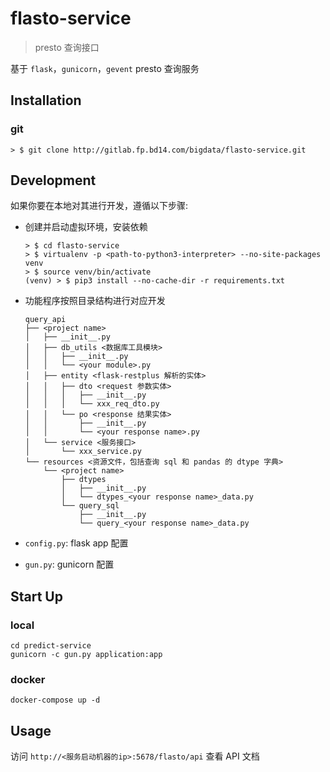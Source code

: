 # flasto-service

> presto 查询接口

基于 `flask`，`gunicorn`，`gevent` presto 查询服务

## Installation

### git

```shell
> $ git clone http://gitlab.fp.bd14.com/bigdata/flasto-service.git
```

## Development

如果你要在本地对其进行开发，遵循以下步骤:

* 创建并启动虚拟环境，安装依赖
    ```shell
    > $ cd flasto-service
    > $ virtualenv -p <path-to-python3-interpreter> --no-site-packages venv
    > $ source venv/bin/activate
    (venv) > $ pip3 install --no-cache-dir -r requirements.txt
    ```
    
* 功能程序按照目录结构进行对应开发
    ```text
    query_api
    ├── <project name>
    │   ├── __init__.py
    │   ├── db_utils <数据库工具模块>
    │   │   ├── __init__.py
    │   │   └── <your module>.py
    │   ├── entity <flask-restplus 解析的实体>
    │   │   ├── dto <request 参数实体>
    │   │   │   ├── __init__.py
    │   │   │   └── xxx_req_dto.py
    │   │   └── po <response 结果实体>
    │   │       ├── __init__.py
    │   │       └── <your response name>.py
    │   └── service <服务接口>
    │       └── xxx_service.py
    └── resources <资源文件，包括查询 sql 和 pandas 的 dtype 字典>
        └── <project name>
            ├── dtypes
            │   ├── __init__.py
            │   └── dtypes_<your response name>_data.py
            └── query_sql
                ├── __init__.py
                └── query_<your response name>_data.py
    ```
    
* `config.py`: flask app 配置

* `gun.py`: gunicorn 配置

## Start Up

### local

```shell
cd predict-service
gunicorn -c gun.py application:app
```

### docker

```shell
docker-compose up -d
```

## Usage

访问 `http://<服务启动机器的ip>:5678/flasto/api` 查看 API 文档
